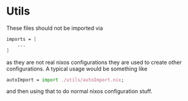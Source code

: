 # Utils

These files should not be imported via

```nix
imports = [
    ...
]
```

as they are not real nixos configurations they are used to create other configurations.
A typical usage would be something like

```nix
autoImport = import ./utils/autoImport.nix;
```

and then using that to do normal nixos configuration stuff.
